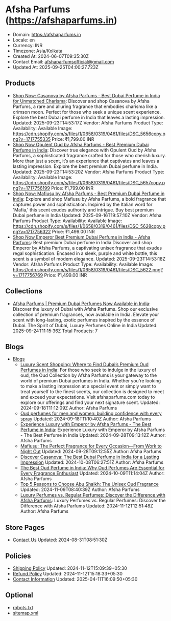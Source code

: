 # Afsha Parfums (https://afshaparfums.in)

- Domain: https://afshaparfums.in
- Locale: en
- Currency: INR
- Timezone: Asia/Kolkata
- Created At: 2024-06-07T09:35:30Z
- Contact Email: afshaparfumsofficial@gmail.com
- Updated At: 2025-09-25T04:00:27.723Z

## Products

- [Shop Now: Casanova by Afsha Parfums - Best Dubai Perfume in India for Unmatched Charisma](https://afshaparfums.in/products/casanova-luxury-perfume-in-india): Discover and shop Casanova by Afsha Parfums, a rare and alluring fragrance that embodies charisma like a crimson moon. Perfect for those who seek a unique scent experience. Explore the best Dubai perfume in India that leaves a lasting impression.
  Updated: 2025-09-23T14:53:17Z
  Vendor: Afsha Parfums
  Product Type: 
  Availability: Available
  Image: https://cdn.shopify.com/s/files/1/0658/0319/0461/files/DSC_5656copy.png?v=1717755335
  Price: ₹1,799.00 INR
- [Shop Now Opulent Oud by Afsha Parfums - Best Premium Dubai Perfume in India](https://afshaparfums.in/products/opulent-oud-luxury-perfume-in-india): Discover true elegance with Opulent Oud by Afsha Parfums, a sophisticated fragrance crafted for those who cherish luxury. More than just a scent, it’s an experience that captivates and leaves a lasting impression. Explore the best premium Dubai perfume in India.
  Updated: 2025-09-23T14:53:20Z
  Vendor: Afsha Parfums
  Product Type: 
  Availability: Available
  Image: https://cdn.shopify.com/s/files/1/0658/0319/0461/files/DSC_5657copy.png?v=1717756199
  Price: ₹1,799.00 INR
- [Shop Now: Mafiusu by Afsha Parfums - Best Premium Dubai Perfume in India](https://afshaparfums.in/products/mafiusu-premium-dubai-perfume-in-india): Explore and shop Mafiusu by Afsha Parfums, a bold fragrance that captures power and sophistication. Inspired by the Italian word for 'Mafia,' this scent exudes authority and intrigue. Buy best premium Dubai perfume in India
  Updated: 2025-09-16T19:57:10Z
  Vendor: Afsha Parfums
  Product Type: 
  Availability: Available
  Image: https://cdn.shopify.com/s/files/1/0658/0319/0461/files/DSC_5628copy.png?v=1717756322
  Price: ₹1,499.00 INR
- [Shop Now Emperor Best Premium Dubai Perfume in India - Afsha Parfums](https://afshaparfums.in/products/emperor-premium-dubai-perfume-in-india): Best premium Dubai perfume in India Discover and shop Emperor by Afsha Parfums, a captivating unisex fragrance that exudes regal sophistication. Encased in a sleek, purple and white bottle, this scent is a symbol of modern elegance.
  Updated: 2025-09-23T14:53:18Z
  Vendor: Afsha Parfums
  Product Type: 
  Availability: Available
  Image: https://cdn.shopify.com/s/files/1/0658/0319/0461/files/DSC_5622.png?v=1717756769
  Price: ₹1,499.00 INR

## Collections

- [Afsha Parfums | Premium Dubai Perfumes Now Available in India](https://afshaparfums.in/collections/frontpage): Discover the luxury of Dubai with Afsha Parfums. Shop our exclusive collection of premium fragrances, now available in India. Elevate your scent with long-lasting, exotic perfumes inspired by the essence of Dubai. The Spirit of Dubai, Luxury Perfumes Online in India
  Updated: 2025-09-24T11:15:36Z
  Total Products: 7

## Blogs

- [Blogs](https://afshaparfums.in/blogs/news)
  - [Luxury Scent Shopping: Where to Find Dubai’s Premium Oud Perfumes in India](https://afshaparfums.in/blogs/news/luxury-scent-shopping-where-to-find-dubai-s-premium-oud-perfumes-in-india): For those who seek to indulge in the luxury of oud, the Oud Collection by Afsha Parfums is your gateway to the world of premium Dubai perfumes in India. Whether you're looking to make a lasting impression at a special event or simply want to treat yourself to the finest scents, our collection is designed to meet and exceed your expectations. Visit afshaparfums.com today to explore our offerings and find your next signature scent.
    Updated: 2024-09-18T11:12:09Z
    Author: Afsha Parfums
  - [Oud perfumes for men and women: building confidence with every spray](https://afshaparfums.in/blogs/news/oud-perfumes-for-men-and-women-building-confidence-with-every-spray)
    Updated: 2024-09-18T11:10:40Z
    Author: Afsha Parfums
  - [Experience Luxury with Emperor by Afsha Parfums - The Best Perfume in India](https://afshaparfums.in/blogs/news/experience-the-best-perfume-in-india-emperor-by-afsha-parfums): Experience Luxury with Emperor by Afsha Parfums - The Best Perfume in India
    Updated: 2024-09-28T09:13:12Z
    Author: Afsha Parfums
  - [Mafiusu: The Perfect Fragrance for Every Occasion—From Work to Night Out](https://afshaparfums.in/blogs/news/mafiusu-the-perfect-fragrance-for-every-occasion-from-work-to-night-out)
    Updated: 2024-09-28T09:12:55Z
    Author: Afsha Parfums
  - [Discover Casanova: The Best Dubai Perfume in India for a Lasting Impression](https://afshaparfums.in/blogs/news/discover-casanova-the-best-dubai-perfume-in-india-for-a-lasting-impression)
    Updated: 2024-10-08T06:27:51Z
    Author: Afsha Parfums
  - [The Best Oud Perfume in India: Why Oud Perfumes Are Essential for Every Fragrance Enthusiast](https://afshaparfums.in/blogs/news/why-oud-perfumes-are-essential-for-every-fragrance-enthusiast)
    Updated: 2024-10-09T11:14:04Z
    Author: Afsha Parfums
  - [Top 5 Reasons to Choose Abu Shaikh: The Unisex Oud Fragrance](https://afshaparfums.in/blogs/news/top-5-reasons-to-choose-abu-shaikh-the-unisex-oud-fragrance)
    Updated: 2024-11-09T08:40:39Z
    Author: Afsha Parfums
  - [Luxury Perfumes vs. Regular Perfumes: Discover the Difference with Afsha Parfums](https://afshaparfums.in/blogs/news/luxury-perfumes-vs-regular-perfumes-whats-really-the-difference): Luxury Perfumes vs. Regular Perfumes: Discover the Difference with Afsha Parfums
    Updated: 2024-11-12T12:51:48Z
    Author: Afsha Parfums

## Store Pages

- [Contact Us](https://afshaparfums.in/pages/contact)
  Updated: 2024-08-31T08:51:30Z

## Policies

- [Shipping Policy](https://afshaparfums.in/policies/shipping-policy)
  Updated: 2024-11-12T15:09:39+05:30
- [Refund Policy](https://afshaparfums.in/policies/refund-policy)
  Updated: 2024-11-12T15:18:33+05:30
- [Contact Information](https://afshaparfums.in/policies/contact-information)
  Updated: 2025-04-11T16:09:50+05:30

## Optional

- [robots.txt](https://afshaparfums.in/robots.txt)
- [sitemap.xml](https://afshaparfums.in/sitemap.xml)
